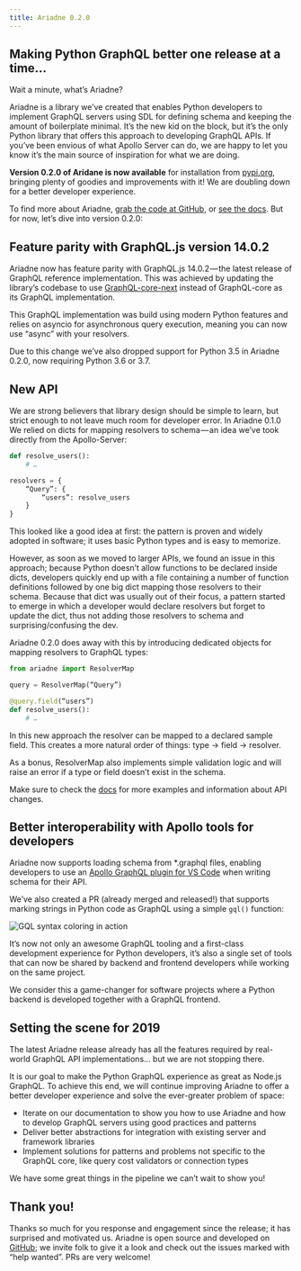 ```yaml
---
title: Ariadne 0.2.0
---
```

<!--truncate-->

## Making Python GraphQL better one release at a time…

Wait a minute, what’s Ariadne?

Ariadne is a library we’ve created that enables Python developers to implement GraphQL servers using SDL for defining schema and keeping the amount of boilerplate minimal. It’s the new kid on the block, but it’s the only Python library that offers this approach to developing GraphQL APIs. If you’ve been envious of what Apollo Server can do, we are happy to let you know it’s the main source of inspiration for what we are doing.

**Version 0.2.0 of Aridane is now available** for installation from [pypi.org](https://pypi.org/project/ariadne/), bringing plenty of goodies and improvements with it! We are doubling down for a better developer experience.

To find more about Ariadne, [grab the code at GitHub](https://github.com/mirumee/ariadne), or [see the docs](https://ariadne.readthedocs.io/). But for now, let’s dive into version 0.2.0:


## Feature parity with GraphQL.js version 14.0.2

Ariadne now has feature parity with GraphQL.js 14.0.2 — the latest release of GraphQL reference implementation. This was achieved by updating the library’s codebase to use [GraphQL-core-next](https://github.com/graphql-python/graphql-core-next) instead of GraphQL-core as its GraphQL implementation.

This GraphQL implementation was build using modern Python features and relies on asyncio for asynchronous query execution, meaning you can now use “async” with your resolvers.

Due to this change we’ve also dropped support for Python 3.5 in Ariadne 0.2.0, now requiring Python 3.6 or 3.7.


## New API

We are strong believers that library design should be simple to learn, but strict enough to not leave much room for developer error. In Ariadne 0.1.0 We relied on dicts for mapping resolvers to schema — an idea we’ve took directly from the Apollo-Server:

```python
def resolve_users():
    # …

resolvers = {
    “Query”: {
        “users”: resolve_users
    }
}
```

This looked like a good idea at first: the pattern is proven and widely adopted in software; it uses basic Python types and is easy to memorize.

However, as soon as we moved to larger APIs, we found an issue in this approach; because Python doesn’t allow functions to be declared inside dicts, developers quickly end up with a file containing a number of function definitions followed by one big dict mapping those resolvers to their schema. Because that dict was usually out of their focus, a pattern started to emerge in which a developer would declare resolvers but forget to update the dict, thus not adding those resolvers to schema and surprising/confusing the dev.

Ariadne 0.2.0 does away with this by introducing dedicated objects for mapping resolvers to GraphQL types:

```python
from ariadne import ResolverMap

query = ResolverMap(“Query”)

@query.field(“users”)
def resolve_users():
    # …
```

In this new approach the resolver can be mapped to a declared sample field. This creates a more natural order of things: type -> field -> resolver.

As a bonus, ResolverMap also implements simple validation logic and will raise an error if a type or field doesn’t exist in the schema.

Make sure to check the [docs](https://ariadnegraphql.org/docs/resolvers) for more examples and information about API changes.


## Better interoperability with Apollo tools for developers

Ariadne now supports loading schema from *.graphql files, enabling developers to use an [Apollo GraphQL plugin for VS Code](https://marketplace.visualstudio.com/items?itemName=apollographql.vscode-apollo) when writing schema for their API.

We’ve also created a PR (already merged and released!) that supports marking strings in Python code as GraphQL using a simple `gql()` function:

![GQL syntax coloring in action](assets/gql-colors-gif.gif)

It’s now not only an awesome GraphQL tooling and a first-class development experience for Python developers, it’s also a single set of tools that can now be shared by backend and frontend developers while working on the same project.

We consider this a game-changer for software projects where a Python backend is developed together with a GraphQL frontend.


## Setting the scene for 2019

The latest Ariadne release already has all the features required by real-world GraphQL API implementations… but we are not stopping there.

It is our goal to make the Python GraphQL experience as great as Node.js GraphQL. To achieve this end, we will continue improving Ariadne to offer a better developer experience and solve the ever-greater problem of space:

- Iterate on our documentation to show you how to use Ariadne and how to develop GraphQL servers using good practices and patterns
- Deliver better abstractions for integration with existing server and framework libraries
- Implement solutions for patterns and problems not specific to the GraphQL core, like query cost validators or connection types

We have some great things in the pipeline we can’t wait to show you!


## Thank you!

Thanks so much for you response and engagement since the release; it has surprised and motivated us. Ariadne is open source and developed on [GitHub](https://github.com/mirumee/ariadne/issues?q=is%3Aissue+is%3Aopen+label%3A%22help+wanted%22); we invite folk to give it a look and check out the issues marked with “help wanted”. PRs are very welcome!